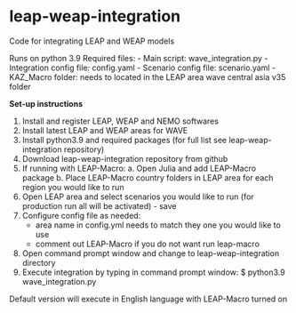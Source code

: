 # leap-weap-integration
Code for integrating LEAP and WEAP models

Runs on python 3.9
Required files: 
                - Main script: wave_integration.py 
                - Integration config file: config.yaml
                - Scenario config file: scenario.yaml
                - KAZ_Macro folder: needs to located in the LEAP area wave central asia v35 folder

**Set-up instructions**
1. Install and register LEAP,  WEAP and NEMO softwares
2. Install latest LEAP and WEAP areas for WAVE
4. Install python3.9 and required packages (for full list see leap-weap-integration repository)
5. Download leap-weap-integration repository from github
6. If running with LEAP-Macro:
      a. Open Julia and add LEAP-Macro package
      b. Place LEAP-Macro country folders in LEAP area for each region you would like to run
6. Open LEAP area and select scenarios you would like to run (for production run all will be activated) - save
7. Configure config file as needed:
    - area name in config.yml needs to match they one you would like to use
    - comment out LEAP-Macro if you do not want run leap-macro
8. Open command prompt window and change to leap-weap-integration directory
9. Execute integration by typing in command prompt window:
    $ python3.9 wave_integration.py

Default version will execute in English language with LEAP-Macro turned on

